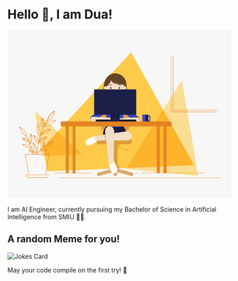 
# Hello 👋, I am Dua!

![animated gif](./intro.gif)

I am AI Engineer, currently pursuing my Bachelor of Science in Artificial Intelligence from SMIU 🧑‍🎓. 




## A random Meme for you!


![Jokes Card](https://readme-jokes.vercel.app/api)


May your code compile on the first try! 🚀

<!--
**Dua-Jan-Muhammad/Dua-Jan-Muhammad** is a ✨ _special_ ✨ repository because its `README.md` (this file) appears on your GitHub profile.

Here are some ideas to get you started:

- 🔭 I’m currently working on ...
- 🌱 I’m currently learning ...
- 👯 I’m looking to collaborate on ...
- 🤔 I’m looking for help with ...
- 💬 Ask me about ...
- 📫 How to reach me: ...
- 😄 Pronouns: ...
- ⚡ Fun fact: ...
-->
